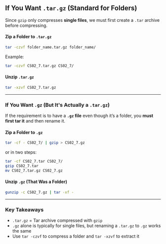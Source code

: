 ## **If You Want `.tar.gz` (Standard for Folders)**  
Since `gzip` only compresses **single files**, we must first create a `.tar` archive before compressing.

#### **Zip a Folder to `.tar.gz`**
```sh
tar -czvf folder_name.tar.gz folder_name/
```
Example:
```sh
tar -czvf CS02_7.tar.gz CS02_7/
```

#### **Unzip `.tar.gz`**
```sh
tar -xzvf CS02_7.tar.gz
```

---

### **If You Want `.gz` (But It's Actually a `.tar.gz`)**  
If the requirement is to have a **`.gz` file** even though it’s a folder, you **must first tar it** and then rename it.

#### **Zip a Folder to `.gz`**
```sh
tar -cf - CS02_7/ | gzip > CS02_7.gz
```
or in two steps:
```sh
tar -cf CS02_7.tar CS02_7/
gzip CS02_7.tar
mv CS02_7.tar.gz CS02_7.gz
```

#### **Unzip `.gz` (That Was a Folder)**
```sh
gunzip -c CS02_7.gz | tar -xf -
```

---

### **Key Takeaways**
- `.tar.gz` = Tar archive compressed with `gzip`  
- `.gz` alone is typically for single files, but renaming a `.tar.gz` to `.gz` works the same  
- Use `tar -czvf` to compress a folder and `tar -xzvf` to extract it  
